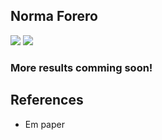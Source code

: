 ## Norma Forero




![](images/weekly-combined.gif)
![](images/weekly-no-individuals.gif)



### More results comming soon! 


## References

- Em paper 

